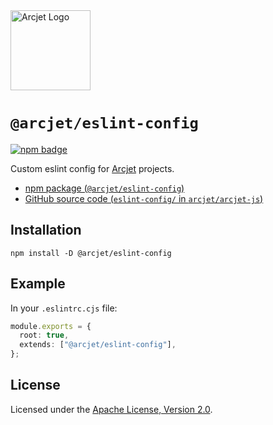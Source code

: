 <a href="https://arcjet.com" target="_arcjet-home">
  <picture>
    <source media="(prefers-color-scheme: dark)" srcset="https://arcjet.com/logo/arcjet-dark-lockup-voyage-horizontal.svg">
    <img src="https://arcjet.com/logo/arcjet-light-lockup-voyage-horizontal.svg" alt="Arcjet Logo" height="128" width="auto">
  </picture>
</a>

# `@arcjet/eslint-config`

<p>
  <a href="https://www.npmjs.com/package/@arcjet/eslint-config">
    <picture>
      <source media="(prefers-color-scheme: dark)" srcset="https://img.shields.io/npm/v/%40arcjet%2Feslint-config?style=flat-square&label=%E2%9C%A6Aj&labelColor=000000&color=5C5866">
      <img alt="npm badge" src="https://img.shields.io/npm/v/%40arcjet%2Feslint-config?style=flat-square&label=%E2%9C%A6Aj&labelColor=ECE6F0&color=ECE6F0">
    </picture>
  </a>
</p>

Custom eslint config for [Arcjet][arcjet] projects.

- [npm package (`@arcjet/eslint-config`)](https://www.npmjs.com/package/@arcjet/eslint-config)
- [GitHub source code (`eslint-config/` in `arcjet/arcjet-js`)](https://github.com/arcjet/arcjet-js/tree/main/eslint-config)

## Installation

```shell
npm install -D @arcjet/eslint-config
```

## Example

In your `.eslintrc.cjs` file:

```ts
module.exports = {
  root: true,
  extends: ["@arcjet/eslint-config"],
};
```

## License

Licensed under the [Apache License, Version 2.0][apache-license].

[arcjet]: https://arcjet.com
[apache-license]: http://www.apache.org/licenses/LICENSE-2.0
